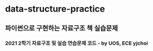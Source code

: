 # data-structure-practice

## 파이썬으로 구현하는 자료구조 책 실습문제 

### 2021 2학기 자료구조 및 실습 연습문제 코드 - by UOS, ECE yjchoi 
